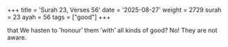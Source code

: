 +++
title = 'Surah 23, Verses 56'
date = '2025-08-27'
weight = 2729
surah = 23
ayah = 56
tags = ["good"]
+++

that We hasten to ˹honour˺ them ˹with˺ all kinds of good? No! They are not aware.